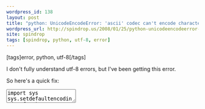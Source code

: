 ```yaml
---
wordpress_id: 138
layout: post
title: "python: UnicodeEncodeError: 'ascii' codec can't encode character u'\\xbb' ...: ordinal not in range..."
wordpress_url: http://spindrop.us/2008/01/25/python-unicodeencodeerror-ascii-codec-cant-encode-character-uxbb-ordinal-not-in-range/
site: spindrop
tags: [spindrop, python, utf-8, error]
---
```

[tags]error, python, utf-8[/tags]

I don't fully understand utf-8 errors, but I've been getting this error.

So here's a quick fix:

<div><textarea name="code" class="python">
import sys
sys.setdefaultencoding('utf-8')
</textarea></div>
